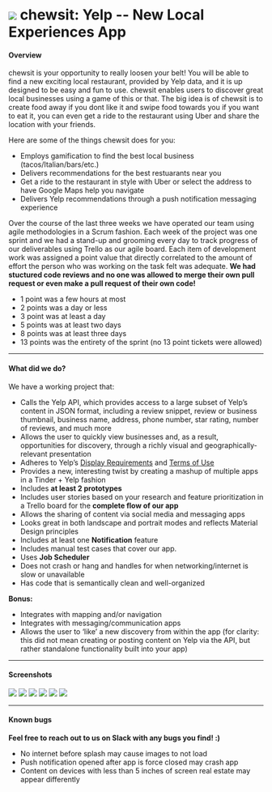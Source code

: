 # ![](https://ga-dash.s3.amazonaws.com/production/assets/logo-9f88ae6c9c3871690e33280fcf557f33.png) chewsit: Yelp -- New Local Experiences App

#### Overview

chewsit is your opportunity to really loosen your belt! You will be able to find a new exciting local restaurant, provided by Yelp data, and it is up designed to be easy and fun to use. chewsit enables users to discover great local businesses using a game of this or that. The big idea is  of chewsit is to create food away if you dont like it and swipe food towards you if you want to eat it, you can even get a ride to the restaurant using Uber and share the location with your friends. 

Here are some of the things chewsit does for you:

- Employs gamification to find the best local business (tacos/Italian/bars/etc.)
- Delivers recommendations for the best restuarants near you
- Get a ride to the restaurant in style with Uber or select the address to have Google Maps help you navigate
- Delivers Yelp recommendations through a push notification messaging experience

Over the course of the last three weeks we have operated our team using agile methodologies in a Scrum fashion. Each week of the project was one sprint and we had a stand-up and grooming every day to track progress of our deliverables using Trello as our agile board. Each item of development work was assigned a point value that directly correlated to the amount of effort the person who was working on the task felt was adequate. **We had stuctured code reviews and no one was allowed to merge their own pull request or even make a pull request of their own code!**

- 1 point was a few hours at most
- 2 points was a day or less
- 3 point was at least a day
- 5 points was at least two days
- 8 points was at least three days
- 13 points was the entirety of the sprint (no 13 point tickets were allowed)

---

#### What did we do?

We have a working project that:

- Calls the Yelp API, which provides access to a large subset of Yelp’s content in JSON format, including a review snippet, review or business thumbnail, business name, address, phone number, star rating, number of reviews, and much more	
- Allows the user to quickly view businesses and, as a result, opportunities for discovery, through a richly visual and geographically-relevant presentation	
- Adheres to Yelp’s [Display Requirements](https://www.yelp.com/developers/display_requirements) and [Terms of Use](https://www.yelp.com/developers/api_terms)	
- Provides a new, interesting twist by creating a mashup of multiple apps in a Tinder + Yelp fashion
- Includes **at least 2 prototypes**
- Includes user stories based on your research and feature prioritization in a Trello board for the **complete flow of our app**
- Allows the sharing of content via social media and messaging apps
- Looks great in both landscape and portrait modes and reflects Material Design principles
- Includes at least one **Notification** feature
- Includes manual test cases that cover our app.
- Uses **Job Scheduler**
- Does not crash or hang and handles for when networking/internet is slow or unavailable
- Has code that is semantically clean and well-organized


**Bonus:**

- Integrates with mapping and/or navigation
- Integrates with messaging/communication apps
- Allows the user to ‘like’ a new discovery from within the app (for clarity: this did not mean creating or posting content on Yelp via the API, but rather standalone functionality built into your app)

---

#### Screenshots

![](https://raw.githubusercontent.com/joeymejias/Project-3---Team-Project/master/Yelp/splash.png)
![](https://raw.githubusercontent.com/joeymejias/Project-3---Team-Project/master/Yelp/hai_chewsy.png)
![](https://raw.githubusercontent.com/joeymejias/Project-3---Team-Project/master/Yelp/restaurant_card.png)
![](https://raw.githubusercontent.com/joeymejias/Project-3---Team-Project/master/Yelp/restaurant_result.png)
![](https://raw.githubusercontent.com/joeymejias/Project-3---Team-Project/master/Yelp/push_notification.png)
![](https://raw.githubusercontent.com/joeymejias/Project-3---Team-Project/master/Yelp/chewsy_in_space.png)

---

#### Known bugs

**Feel free to reach out to us on Slack with any bugs you find! :)**

- No internet before splash may cause images to not load
- Push notification opened after app is force closed may crash app
- Content on devices with less than 5 inches of screen real estate may appear differently


